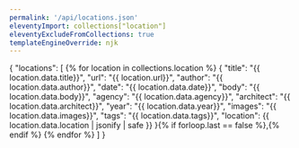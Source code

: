 ```yaml
---
permalink: '/api/locations.json'
eleventyImport: collections["location"]
eleventyExcludeFromCollections: true
templateEngineOverride: njk
---
```

{
  "locations": [
    {% for location in collections.location %}
      {
        "title": "{{ location.data.title}}",
        "url": "{{ location.url}}",
        "author": "{{ location.data.author}}",
        "date": "{{ location.data.date}}",
        "body": "{{ location.data.body}}",
        "agency": "{{ location.data.agency}}",
        "architect": "{{ location.data.architect}}",
        "year": "{{ location.data.year}}",
        "images": "{{ location.data.images}}",
        "tags": "{{ location.data.tags}}",
        "location": {{ location.data.location | jsonify | safe }}
      }{% if forloop.last == false %},{% endif %}
    {% endfor %}
  ]
}

